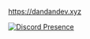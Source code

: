https://dandandev.xyz

[![Discord Presence](https://lanyard.cnrad.dev/api/654390669472694284)](https://discord.com/users/654390669472694284)

